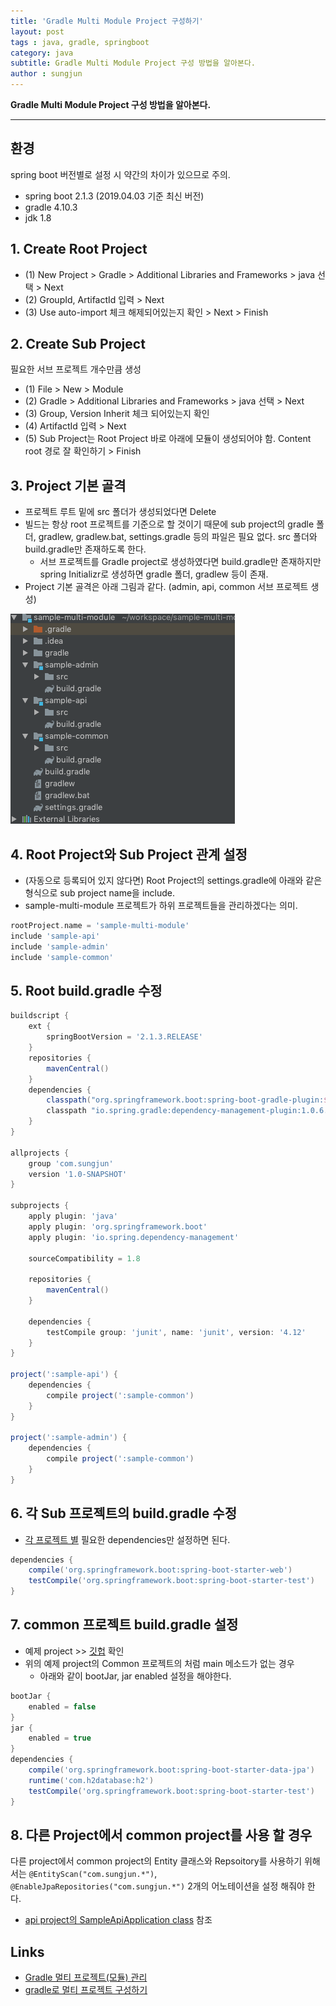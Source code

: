 ```yaml
---
title: 'Gradle Multi Module Project 구성하기'  
layout: post  
tags : java, gradle, springboot
category: java
subtitle: Gradle Multi Module Project 구성 방법을 알아본다.
author : sungjun
---
```


**Gradle Multi Module Project 구성 방법을 알아본다.** 

---

## 환경

spring boot 버전별로 설정 시 약간의 차이가 있으므로 주의.

- spring boot 2.1.3 (2019.04.03 기준 최신 버전)
- gradle 4.10.3
- jdk 1.8

## 1. Create Root Project

- (1) New Project > Gradle > Additional Libraries and Frameworks > java 선택 > Next
- (2) GroupId, ArtifactId 입력 > Next
- (3) Use auto-import 체크 해제되어있는지 확인 > Next > Finish

## 2. Create Sub Project

필요한 서브 프로젝트 개수만큼 생성

- (1) File > New > Module
- (2) Gradle > Additional Libraries and Frameworks > java 선택 > Next
- (3) Group, Version Inherit 체크 되어있는지 확인
- (4) ArtifactId 입력 > Next
- (5) Sub Project는 Root Project 바로 아래에 모듈이 생성되어야 함. Content root 경로 잘 확인하기 > Finish

## 3. Project 기본 골격

- 프로젝트 루트 밑에 src 폴더가 생성되었다면 Delete
- 빌드는 항상 root 프로젝트를 기준으로 할 것이기 때문에 sub project의 gradle 폴더, gradlew, gradlew.bat, settings.gradle 등의 파일은 필요 없다. src 폴더와 build.gradle만 존재하도록 한다.
    - 서브 프로젝트를 Gradle project로 생성하였다면 build.gradle만 존재하지만 spring Initializr로 생성하면 gradle 폴더, gradlew 등이 존재.
- Project 기본 골격은 아래 그림과 같다. (admin, api, common 서브 프로젝트 생성)

![gradle-multi-module-scaffolding](/assets/images/usingimages/gradle-multi-module/gradle-multi-module-scaffolding.png)


## 4. Root Project와 Sub Project 관계 설정
- (자동으로 등록되어 있지 않다면) Root Project의 settings.gradle에 아래와 같은 형식으로 sub project name을 include.
- sample-multi-module 프로젝트가 하위 프로젝트들을 관리하겠다는 의미.

```gradle
rootProject.name = 'sample-multi-module'
include 'sample-api'
include 'sample-admin'
include 'sample-common'
```

## 5. Root build.gradle 수정

```gradle
buildscript {
    ext {
        springBootVersion = '2.1.3.RELEASE'
    }
    repositories {
        mavenCentral()
    }
    dependencies {
        classpath("org.springframework.boot:spring-boot-gradle-plugin:${springBootVersion}")
        classpath "io.spring.gradle:dependency-management-plugin:1.0.6.RELEASE"
    }
}

allprojects {
    group 'com.sungjun'
    version '1.0-SNAPSHOT'
}

subprojects {
    apply plugin: 'java'
    apply plugin: 'org.springframework.boot'
    apply plugin: 'io.spring.dependency-management'

    sourceCompatibility = 1.8

    repositories {
        mavenCentral()
    }

    dependencies {
        testCompile group: 'junit', name: 'junit', version: '4.12'
    }
}

project(':sample-api') {
    dependencies {
        compile project(':sample-common')
    }
}

project(':sample-admin') {
    dependencies {
        compile project(':sample-common')
    }
}
```

## 6. 각 Sub 프로젝트의 build.gradle 수정

- [각 프로젝트 별](https://github.com/gwonsungjun/gradle-multi-module/blob/master/sample-api/build.gradle) 필요한 dependencies만 설정하면 된다.

```gradle
dependencies {
    compile('org.springframework.boot:spring-boot-starter-web')
    testCompile('org.springframework.boot:spring-boot-starter-test')
}
```

## 7. common 프로젝트 build.gradle 설정
- 예제 project >> [깃헙](https://github.com/gwonsungjun/gradle-multi-module) 확인
- 위의 예제 project의 Common 프로젝트의 처럼 main 메소드가 없는 경우
    - 아래와 같이 bootJar, jar enabled 설정을 해야한다.

``` gradle
bootJar {
    enabled = false
}
jar {
    enabled = true
}
dependencies {
    compile('org.springframework.boot:spring-boot-starter-data-jpa')
    runtime('com.h2database:h2')
    testCompile('org.springframework.boot:spring-boot-starter-test')
}
```

## 8. 다른 Project에서 common project를 사용 할 경우

다른 project에서 common project의 Entity 클래스와 Repsoitory를 사용하기 위해서는 `@EntityScan("com.sungjun.*")`, `@EnableJpaRepositories("com.sungjun.*")` 2개의 어노테이션을 설정 해줘야 한다.

- [api project의 SampleApiApplication class](https://github.com/gwonsungjun/gradle-multi-module/blob/master/sample-api/src/main/java/com/sungjun/api/SampleApiApplication.java) 참조



## Links
- [Gradle 멀티 프로젝트(모듈) 관리](https://okky.kr/article/375833)
- [gradle로 멀티 프로젝트 구성하기](https://github.com/hantomato/gradle-multi-proj)
